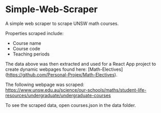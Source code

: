 # Simple-Web-Scraper

A simple web scraper to scrape UNSW math courses.

Properties scraped include:
- Course name
- Course code
- Teaching periods

The data above was then extracted and used for a React App project to create dynamic webpages found here: [Math-Electives] (https://github.com/Personal-Projex/Math-Electives).

The following webpage was scraped:
https://www.unsw.edu.au/science/our-schools/maths/student-life-resources/undergraduate/undergraduate-courses

To see the scraped data, open courses.json in the data folder. 
